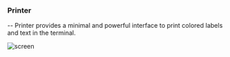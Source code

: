 ### Printer 
--
Printer provides a minimal and powerful interface to print colored labels and text in the terminal.

![screen](https://raw.githubusercontent.com/m4ll0k/printer/master/screen.png)
